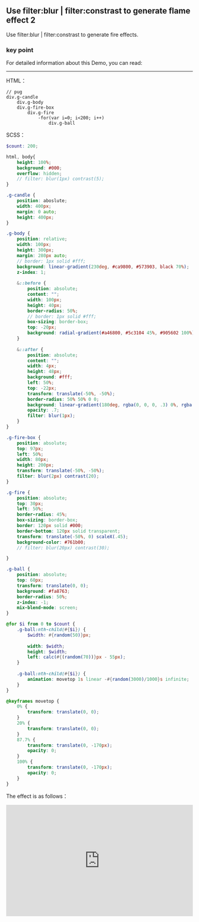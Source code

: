 ## Use filter:blur | filter:constrast to generate flame effect 2

Use filter:blur | filter:constrast to generate fire effects.

### key point 

For detailed information about this Demo, you can read:

----

HTML：

```pug
// pug
div.g-candle
    div.g-body
    div.g-fire-box
        div.g-fire
            -for(var i=0; i<200; i++)
                div.g-ball   
```

SCSS：
```scss
$count: 200;

html, body{
    height: 100%;
    background: #000;
    overflow: hidden;
    // filter: blur(1px) contrast(5);
}

.g-candle {
    position: aboslute;
    width: 400px;
    margin: 0 auto;
    height: 400px;
}

.g-body {
    position: relative;
    width: 100px;
    height: 300px;
    margin: 280px auto;
    // border: 1px solid #fff;
    background: linear-gradient(230deg, #ca9800, #573903, black 70%);
    z-index: 1;
    
    &::before {
        position: absolute;
        content: "";
        width: 100px;
        height: 40px;
        border-radius: 50%;
        // border: 1px solid #fff;
        box-sizing: border-box;
        top: -20px;
        background: radial-gradient(#a46800, #5c3104 45%, #905602 100%);
    }
    
    &::after {
        position: absolute;
        content: "";
        width: 4px;
        height: 48px;
        background: #fff;
        left: 50%;
        top: -22px;
        transform: translate(-50%, -50%);
        border-radius: 50% 50% 0 0;
        background: linear-gradient(180deg, rgba(0, 0, 0, .3) 0%, rgba(0, 0, 0, .8) 60%, #fff);
        opacity: .7;
        filter: blur(1px);
    }
}

.g-fire-box {
    position: absolute;
    top: 97px;
    left: 50%;
    width: 80px;
    height: 200px;
    transform: translate(-50%, -50%);
    filter: blur(2px) contrast(20);
}

.g-fire {
    position: absolute;
    top: 30px;
    left: 50%;
    border-radius: 45%;
    box-sizing: border-box;
    border: 120px solid #000;
    border-bottom: 120px solid transparent;
    transform: translate(-50%, 0) scaleX(.45);
    background-color: #761b00;
    // filter: blur(20px) contrast(30);

}

.g-ball {
    position: absolute;
    top: 60px;
    transform: translate(0, 0);
    background: #fa8763;
    border-radius: 50%;
    z-index: -1;
    mix-blend-mode: screen;
}

@for $i from 0 to $count {
    .g-ball:nth-child(#{$i}) {
        $width: #{random(50)}px;
        
        width: $width;
        height: $width;
        left: calc(#{(random(70))}px - 55px);
    }
    
    .g-ball:nth-child(#{$i}) {
        animation: movetop 1s linear -#{random(3000)/1000}s infinite;
    }
}

@keyframes movetop {
    0% {
        transform: translate(0, 0);
    }
    20% {
        transform: translate(0, 0);
    }
    87.7% {
        transform: translate(0, -170px);
        opacity: 0;
    }
    100% {
        transform: translate(0, -170px);
        opacity: 0;
    }
}
```

The effect is as follows：

<iframe height="300" style="width: 100%;" scrolling="no" title="filter-fire-2" src="https://codepen.io/dvha/embed/VwqBGWQ?default-tab=html%2Cresult" frameborder="no" loading="lazy" allowtransparency="true" allowfullscreen="true">
  See the Pen <a href="https://codepen.io/dvha/pen/VwqBGWQ">
  filter-fire-2</a> by HaDV (<a href="https://codepen.io/dvha">@dvha</a>)
  on <a href="https://codepen.io">CodePen</a>.
</iframe>